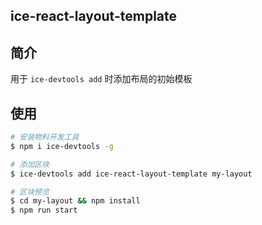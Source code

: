 ## ice-react-layout-template

## 简介

用于 `ice-devtools add` 时添加布局的初始模板

## 使用

```bash
# 安装物料开发工具
$ npm i ice-devtools -g

# 添加区块
$ ice-devtools add ice-react-layout-template my-layout

# 区块预览
$ cd my-layout && npm install
$ npm run start
```
